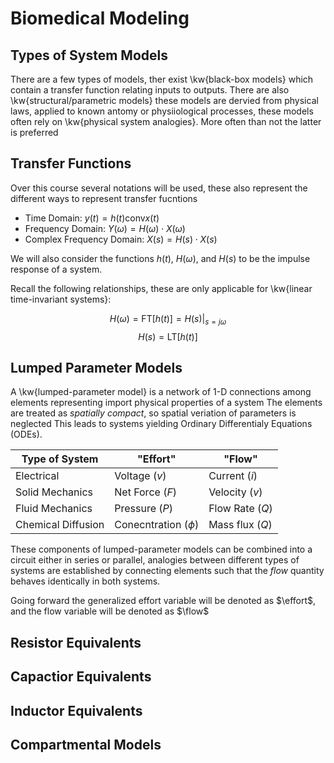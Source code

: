 # Biomedical Modeling

## Types of System Models

There are a few types of models, ther exist \kw{black-box models} which contain a transfer function relating inputs to outputs.
There are also \kw{structural/parametric models} these models are dervied from physical laws, applied to known antomy or physiiological processes,
these models often rely on \kw{physical system analogies}. More often than not the latter is preferred

## Transfer Functions

Over this course several notations will be used, these also represent the different ways to represent transfer fucntions

- Time Domain: $y(t) = h(t) \text{conv} x(t)$
- Frequency Domain: $Y(\omega) = H(\omega) \cdot X(\omega)$ 
- Complex Frequency Domain: $X(s) = H(s) \cdot X(s)$

We will also consider the functions $h(t)$, $H(\omega)$, and $H(s)$ to be the impulse response of a system.

Recall the following relationships, these are only applicable for \kw{linear time-invariant systems}:

$$
H(\omega) = \text{FT}\left[ h(t) \right] = H(s) |_{s=j\omega}
$$
$$
H(s) = \text{LT}\left[ h(t) \right]
$$

## Lumped Parameter Models

A \kw{lumped-parameter model} is a network of 1-D connections among elements representing
import physical properties of a system
The elements are treated as *spatially compact*, so spatial veriation of parameters is neglected
This leads to systems yielding Ordinary Differentialy Equations (ODEs).

| Type of System | "Effort" | "Flow" |
| --- | --- | --- |
| Electrical | Voltage ($v$) | Current ($i$) |
| Solid Mechanics | Net Force ($F$) | Velocity ($v$) |
| Fluid Mechanics | Pressure ($P$) | Flow Rate ($Q$) |
| Chemical Diffusion | Conecntration ($\phi$) | Mass flux ($Q$) |

These components of lumped-parameter models can be combined into a circuit 
either in series or parallel, analogies between different types of systems are established
by connecting elements such that the *flow* quantity behaves identically in both systems.

Going forward the generalized effort variable will be denoted as $\effort$, and the flow variable will be denoted as $\flow$

## Resistor Equivalents

## Capactior Equivalents

## Inductor Equivalents

## Compartmental Models